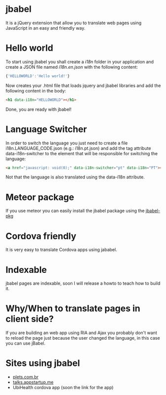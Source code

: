 jbabel
======
It is a jQuery extension that allow you to translate web pages using JavaScript in an easy and friendly way.

Hello world
===========
To start using jbabel you shall create a *i18n* folder in your application and create a JSON file named *i18n.en.json* with the following content:
```javascript
{'HELLOWORLD':'Hello world!'}
```
Now creates your .html file that loads jquery and jbabel libraries and add the following content in the body:
```html
<h1 data-i18n="HELLOWORLD"></h1>
```
Done, you are ready with jbabel!

Language Switcher
=================

In order to switch the language you just need to create a file i18n.LANGUAGE_CODE.json (e.g.: i18n.pt.json) and add the tag attribute data-i18n-switcher to the element that will be responsible for switching the language:
```html
<a href="javascript: void(0);" data-i18n-switcher="pt" data-i18n="PT"></a>
```
Not that the language is also translated using the data-i18n attribute.

Meteor package
================
If you use meteor you can easily install the jbabel package using the [jbabel-pkg](https://atmospherejs.com/package/jbabel-pkg)

Cordova friendly
================
It is very easy to translate Cordova apps using jababel. 

Indexable
=========
jbabel pages are indexable, soon I will release a howto to teach how to build it. 


Why/When to translate pages in client side?
===========================================
If you are building an web app using RIA and Ajax you probably don't want to reload the page just because the user changed the language, in this case you can use jBabel.

Sites using jbabel
==================
* [plets.com.br](http://plets.com.br)
* [talks.appstartup.me](http://talks.appstartup.me)
* UbiHealth cordova app (soon the link for the app)
